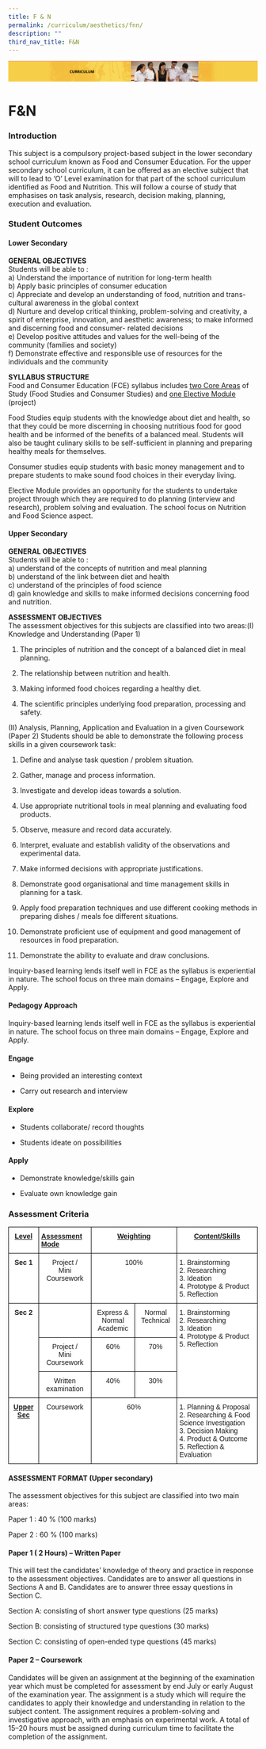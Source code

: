 ```yaml
---
title: F & N
permalink: /curriculum/aesthetics/fnn/
description: ""
third_nav_title: F&N
---
```

![](/images/Curriculum.png)

F&N
===

### Introduction

This subject is a compulsory project-based subject in the lower secondary school curriculum known as Food and Consumer Education. For the upper secondary school curriculum, it can be offered as an elective subject that will to lead to ‘O’ Level examination for that part of the school curriculum identified as Food and Nutrition. This will follow a course of study that emphasises on task analysis, research, decision making, planning, execution and evaluation.

### Student Outcomes

#### Lower Secondary

<b>GENERAL OBJECTIVES</b> <br>
Students will be able to : <br>
a)   Understand the importance of nutrition for long-term health <br>
b)   Apply basic principles of consumer education <br>
c)   Appreciate and develop an understanding of food, nutrition and trans-cultural awareness in the           global context <br>
d)  Nurture and develop critical thinking, problem-solving and creativity, a spirit of enterprise,                    innovation, and aesthetic awareness; to make informed and discerning food and consumer-                  related decisions <br>
e)  Develop positive attitudes and values for the well-being of the community (families and society) <br>
f)   Demonstrate effective and responsible use of resources for the individuals and the community

<b>SYLLABUS STRUCTURE</b> <br>
Food and Consumer Education (FCE) syllabus includes <u>two Core Areas</u> of Study (Food Studies and Consumer Studies) and <u>one Elective Module</u> (project)

Food Studies equip students with the knowledge about diet and health, so that they could be more discerning in choosing nutritious food for good health and be informed of the benefits of a balanced meal. Students will also be taught culinary skills to be self-sufficient in planning and preparing healthy meals for themselves. 

Consumer studies equip students with basic money management and to prepare students to make sound food choices in their everyday living. 

Elective Module provides an opportunity for the students to undertake project through which they are required to do planning (interview and research), problem solving and evaluation. The school focus on Nutrition and Food Science aspect.

#### Upper Secondary

<b>GENERAL OBJECTIVES</b> <br>
Students will be able to : <br>
a)   understand of the concepts of nutrition and meal planning <br>
b)   understand of the link between diet and health <br>
c)   understand of the principles of food science <br>
d)   gain knowledge and skills to make informed decisions concerning food and nutrition.



<b>ASSESSMENT OBJECTIVES</b> <br>
The assessment objectives for this subjects are classified into two areas:(I) Knowledge and Understanding (Paper 1)

1.   The principles of nutrition and the concept of a balanced diet in meal planning. 

2.   The relationship between nutrition and health. 

3.   Making informed food choices regarding a healthy diet. 

4.   The scientific principles underlying food preparation, processing and safety.



(II) Analysis, Planning, Application and Evaluation in a given Coursework (Paper 2) Students should be able to demonstrate the following process skills in a given coursework task:

1.   Define and analyse task question / problem situation. 

2.   Gather, manage and process information. 

3.   Investigate and develop ideas towards a solution. 

4.   Use appropriate nutritional tools in meal planning and evaluating food products. 

5.   Observe, measure and record data accurately. 

6.   Interpret, evaluate and establish validity of the observations and experimental data. 

7.   Make informed decisions with appropriate justifications. 

8.   Demonstrate good organisational and time management skills in planning for a task. 

9.   Apply food preparation techniques and use different cooking methods in preparing dishes /                 meals foe different situations. 

10. Demonstrate proficient use of equipment and good management of resources in food                           preparation. 

11. Demonstrate the ability to evaluate and draw conclusions.

Inquiry-based learning lends itself well in FCE as the syllabus is experiential in nature. The school focus on three main domains – Engage, Explore and Apply.

#### Pedagogy Approach


Inquiry-based learning lends itself well in FCE as the syllabus is experiential in nature. The school focus on three main domains – Engage, Explore and Apply.

#### Engage


-  Being provided an interesting context 

-  Carry out research and interview

#### Explore

-  Students collaborate/ record thoughts

-  Students ideate on possibilities

#### Apply

-   Demonstrate knowledge/skills gain

-   Evaluate own knowledge gain

### Assessment Criteria

<style type="text/css">
.tg  {border-collapse:collapse;border-spacing:0;}
.tg td{border-color:black;border-style:solid;border-width:1px;font-family:Arial, sans-serif;font-size:14px;
  overflow:hidden;padding:10px 5px;word-break:normal;}
.tg th{border-color:black;border-style:solid;border-width:1px;font-family:Arial, sans-serif;font-size:14px;
  font-weight:normal;overflow:hidden;padding:10px 5px;word-break:normal;}
.tg .tg-cj27{background-color:#FFF;font-weight:bold;text-align:center;text-decoration:underline;vertical-align:top}
.tg .tg-va4t{background-color:#FFF;font-weight:bold;text-align:left;text-decoration:underline;vertical-align:top}
.tg .tg-9hzb{background-color:#FFF;font-weight:bold;text-align:center;vertical-align:top}
.tg .tg-7yig{background-color:#FFF;text-align:center;vertical-align:top}
.tg .tg-ktyi{background-color:#FFF;text-align:left;vertical-align:top}
</style>
<table class="tg">
<thead>
  <tr>
    <th class="tg-cj27">Level</th>
    <th class="tg-va4t">Assessment Mode</th>
    <th class="tg-cj27" colspan="2">Weighting</th>
    <th class="tg-cj27">Content/Skills</th>
  </tr>
</thead>
<tbody>
  <tr>
    <td class="tg-9hzb">Sec 1</td>
    <td class="tg-7yig">Project /<br>Mini Coursework</td>
    <td class="tg-7yig" colspan="2">100%</td>
    <td class="tg-ktyi">1.      Brainstorming<br>2.      Researching<br>3.      Ideation<br>4.      Prototype &amp; Product<br>5.      Reflection</td>
  </tr>
  <tr>
    <td class="tg-9hzb" rowspan="3">Sec 2</td>
    <td class="tg-ktyi"></td>
    <td class="tg-7yig">Express &amp;<br>Normal Academic</td>
    <td class="tg-7yig">Normal Technical</td>
    <td class="tg-ktyi" rowspan="3">1.      Brainstorming<br>2.      Researching<br>3.      Ideation<br>4.      Prototype &amp; Product<br>5.      Reflection</td>
  </tr>
  <tr>
    <td class="tg-7yig">Project /<br>Mini Coursework</td>
    <td class="tg-7yig">60%</td>
    <td class="tg-7yig">70%</td>
  </tr>
  <tr>
    <td class="tg-7yig">Written examination</td>
    <td class="tg-7yig">40%</td>
    <td class="tg-7yig">30%</td>
  </tr>
  <tr>
    <td class="tg-cj27">Upper Sec</td>
    <td class="tg-7yig">Coursework</td>
    <td class="tg-7yig" colspan="2">60%</td>
    <td class="tg-ktyi">1.      Planning &amp; Proposal<br>2.      Researching &amp; Food Science Investigation<br>3.      Decision Making<br>4.      Product &amp; Outcome<br>5.      Reflection  &amp; Evaluation</td>
  </tr>
</tbody>
</table>

#### ASSESSMENT FORMAT (Upper secondary)
The assessment objectives for this subject are classified into two main areas:

Paper 1 : 40 % (100 marks)


Paper 2 : 60 % (100 marks)




#### Paper 1 ( 2 Hours) – Written Paper

This will test the candidates’ knowledge of theory and practice in response to the assessment objectives. Candidates are to answer all questions in Sections A and B. Candidates are to answer three essay questions in Section C.

Section A: consisting of short answer type questions (25 marks)

Section B: consisting of structured type questions (30 marks)


Section C: consisting of open-ended type questions (45 marks)



#### Paper 2 – Coursework

Candidates will be given an assignment at the beginning of the examination year which must be completed for assessment by end July or early August of the examination year. The assignment
is a study which will require the candidates to apply their knowledge and understanding in relation to the subject content. The assignment requires a problem-solving and investigative approach, with an emphasis on experimental work. A total of 15–20 hours must be assigned during curriculum time to
facilitate the completion of the assignment.
